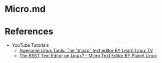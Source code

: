 # Micro.md

# References

* YouTube Tutorials
  * [Awesome Linux Tools: The "micro" text editor BY Learn Linux TV](https://www.youtube.com/watch?v=kqCQLyrEZww)
  * [The BEST Text Editor on Linux? - Micro Text Editor BY Planet Linux](https://www.youtube.com/watch?v=Jw9eJu-PY08)
